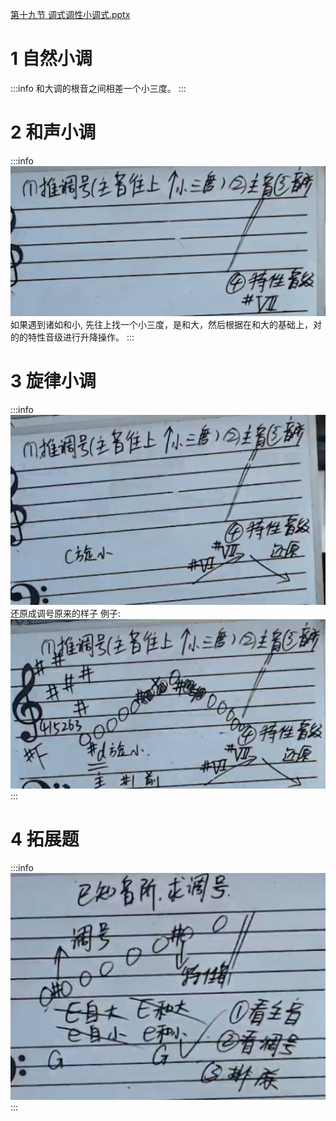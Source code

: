 [第十九节 调式调性小调式.pptx](https://www.yuque.com/attachments/yuque/0/2022/pptx/12393765/1665031938983-0e4116aa-f4f1-4411-b81a-03a688ac62f3.pptx)
# 1 自然小调
:::info
和大调的根音之间相差一个小三度。
:::

# 2 和声小调
:::info
![image.png](./第十九节_调式调性小调式.assets/20230302_1505567360.png)
如果遇到诸如和小, 先往上找一个小三度，是和大，然后根据在和大的基础上，对的的特性音级进行升降操作。
:::

# 3 旋律小调
:::info
![image.png](./第十九节_调式调性小调式.assets/20230302_1505577735.png)还原成调号原来的样子
例子:
![image.png](./第十九节_调式调性小调式.assets/20230302_1505575834.png)
:::

# 4 拓展题
:::info
![image.png](./第十九节_调式调性小调式.assets/20230302_1505576156.png)
:::
